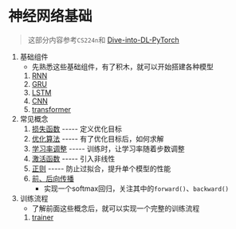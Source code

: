 # 神经网络基础
> 这部分内容参考`CS224n`和 [Dive-into-DL-PyTorch](https://tangshusen.me/Dive-into-DL-PyTorch/#/)

1. 基础组件
    - 先熟悉这些基础组件，有了积木，就可以开始搭建各种模型
    1. [RNN](神经网络基础/RNN.md)
    2. [GRU](神经网络基础/GRU.md)
    3. [LSTM](神经网络基础/LSTM.md)
    4. [CNN](神经网络基础/CNN.md)
    5. [transformer](神经网络基础/transformer.md)
2. 常见概念
    1. [损失函数](神经网络基础/损失函数.md) ----- 定义优化目标
    2. [优化算法](神经网络基础/优化算法.md) ----- 有了优化目标后，如何求解
    3. [学习率调整](神经网络基础/学习率调整.md) ----- 训练时，让学习率随着步数调整
    4. [激活函数](神经网络基础/激活函数.md) ----- 引入非线性
    5. [正则](神经网络基础/正则.md) ----- 防止过拟合，提升单个模型的性能
    6. [前、后向传播](神经网络基础/前、后向传播.md)
        - 实现一个softmax回归，关注其中的`forward()`、`backward()`
3. 训练流程
    - 了解前面这些概念后，就可以实现一个完整的训练流程
    1. [trainer](神经网络基础/trainer.md)